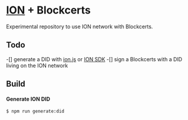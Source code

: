 # [ION](https://techcommunity.microsoft.com/t5/identity-standards-blog/ion-we-have-liftoff/ba-p/1441555) + Blockcerts

Experimental repository to use ION network with Blockcerts.

## Todo
-[] generate a DID with [ion.js](https://github.com/decentralized-identity/ion-tools) or [ION SDK](https://github.com/decentralized-identity/ion-sdk)
-[] sign a Blockcerts with a DID living on the ION network

## Build

#### Generate ION DID
```
$ npm run generate:did
```


